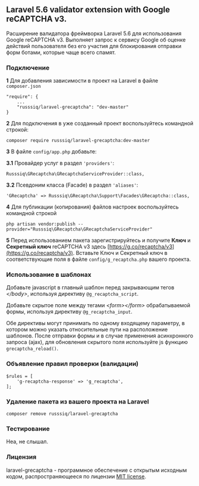 ## Laravel 5.6 validator extension with Google reCAPTCHA v3.

Расширение валидатора фреймворка Laravel 5.6 для использования Google reCAPTCHA v3. Выполняет запрос к сервису Google об оценке действий пользователя без его участия для блокирования отправки форм ботами, которые чаще всего спамят.

### Подключение

**1** Для добавления зависимости в проект на Laravel в файле `composer.json`
```
"require": {
    ...
    "russsiq/laravel-grecaptcha": "dev-master"
}
```

**2** Для подключения в уже созданный проект воспользуйтесь командной строкой:
```
composer require russsiq/laravel-grecaptcha:dev-master
```

**3** В файле `config/app.php` добавьте:

**3.1** Провайдер услуг в раздел `'providers'`:
```
Russsiq\GRecaptcha\GRecaptchaServiceProvider::class,
```

**3.2** Псевдоним класса (Facade) в раздел `'aliases'`:
```
'GRecaptcha' => Russsiq\GRecaptcha\Support\Facades\GRecaptcha::class,
```

**4** Для публикации (копирования) файлов настроек воспользуйтесь командной строкой
```
php artisan vendor:publish --provider="Russsiq\GRecaptcha\GRecaptchaServiceProvider"
```

**5** Перед использованием пакета зарегистрируйтесь и получите **Ключ** и **Секретный ключ** reCAPTCHA v3 здесь [https://g.co/recaptcha/v3](https://g.co/recaptcha/v3). Вставьте Ключ и Секретный ключ в соответствующие поля в файле `config/g_recaptcha.php` вашего проекта.

### Использование в шаблонах
Добавьте javascript в главный шаблон перед закрывающим тегов *&lt;/body&gt;*, используя директиву `@g_recaptcha_script`.

Добавьте скрытое поле между тегами *&lt;form&gt;&lt;/form&gt;* обрабатываемой формы, используя директиву `@g_recaptcha_input`.

Обе директивы могут принимать по одному входящему параметру, в котором можно указать относительные пути на расположение шаблонов. После отправки формы и в случае применения асинхронного запроса (ajax), для обновления скрытого поля используйте js функцию `grecaptcha_reload()`.

### Объявление правил проверки (валидации)
```
$rules = [
    'g-recaptcha-response' => 'g_recaptcha',
];
```

### Удаление пакета из вашего проекта на Laravel
```
composer remove russsiq/laravel-grecaptcha
```

### Тестирование

Неа, не слышал.

### Лицензия

laravel-grecaptcha - программное обеспечение с открытым исходным кодом, распространяющееся по лицензии [MIT license](https://choosealicense.com/licenses/mit/).
